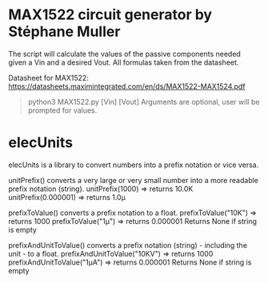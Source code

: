 # MAX1522 circuit generator by Stéphane Muller
The script will calculate the values of the passive components needed given a Vin and a desired Vout.
All formulas taken from the datasheet.

Datasheet for MAX1522: https://datasheets.maximintegrated.com/en/ds/MAX1522-MAX1524.pdf

> python3 MAX1522.py [Vin] [Vout]
Arguments are optional, user will be prompted for values.

# elecUnits
elecUnits is a library to convert numbers into a prefix notation or vice versa.

unitPrefix() converts a very large or very small number into a more readable prefix notation (string).
unitPrefix(1000)      => returns 10.0K
unitPrefix(0.000001)  => returns 1.0µ

prefixToValue() converts a prefix notation to a float.
prefixToValue("10K") => returns 1000
prefixToValue("1µ")  => returns 0.000001
Returns None if string is empty

prefixAndUnitToValue() converts a prefix notation (string) - including the unit - to a float.
prefixAndUnitToValue("10KV") => returns 1000
prefixAndUnitToValue("1µA")  => returns 0.000001
Returns None if string is empty
